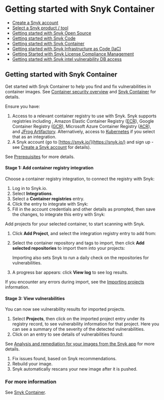 # Getting started with Snyk Container

* [ Create a Snyk account](/hc/en-us/articles/360017098237-Create-a-Snyk-account)
* [ Select a Snyk product / tool](/hc/en-us/articles/360014959818-Select-a-Snyk-product-tool)
* [ Getting started with Snyk Open Source](/hc/en-us/articles/360014875297-Getting-started-with-Snyk-Open-Source)
* [ Getting started with Snyk Code](/hc/en-us/articles/360016765157-Getting-started-with-Snyk-Code)
* [ Getting started with Snyk Container](/hc/en-us/articles/360014877957-Getting-started-with-Snyk-Container)
* [ Getting started with Snyk Infrastructure as Code \(IaC\)](/hc/en-us/articles/360014938398-Getting-started-with-Snyk-Infrastructure-as-Code-IaC-)
* [ Getting Started with Snyk License Compliance Management](/hc/en-us/articles/360015235618-Getting-Started-with-Snyk-License-Compliance-Management)
* [ Getting started with Snyk intel vulnerability DB access](/hc/en-us/articles/360015452178-Getting-started-with-Snyk-intel-vulnerability-DB-access)

##  Getting started with Snyk Container

Get started with Snyk Container to help you find and fix vulnerabilities in container images. See [Container security overview](https://support.snyk.io/hc/en-us/articles/360003946897-Container-security-overview) and [Snyk Container](https://solutions.snyk.io/snyk-academy/container) for details.

Ensure you have:

1. Access to a relevant container registry to use with Snyk. Snyk supports registries including , Amazon Elastic Container Registry \([ECR](https://support.snyk.io/hc/en-us/sections/360001114218-ECR-image-scanning)\), Google Container Registry \([GCR](https://support.snyk.io/hc/en-us/sections/360001127497-GCR-image-scanning)\), Microsoft Azure Container Registry \([ACR](https://support.snyk.io/hc/en-us/sections/360001127457-ACR-image-scanning)\), and [JFrog Artifactory](https://support.snyk.io/hc/en-us/sections/360001127477-JFrog-Artifactory-image-scanning). Alternatively, access to [Kubernetes](https://support.snyk.io/hc/en-us/sections/360001114238-Kubernetes-workload-and-image-scanning) if you select that as an integration.
2. A Snyk account \(go to [https://snyk.io/](https://snyk.io/) and sign up - see [Create a Snyk account](https://support.snyk.io/hc/en-us/articles/360017098237-Create-a-Snyk-account) for details\).

See [Prerequisites](https://solutions.snyk.io/snyk-academy/container/prerequisites) for more details.

#### Stage 1: Add container registry integration

Choose a container registry integration, to connect the registry with Snyk:

1. Log in to Snyk.io.
2. Select **Integrations**.
3. Select a **Container registries** entry.
4. Click the entry to integrate with Snyk: 
5. Fill in the account credentials and other details as prompted, then save the changes, to integrate this entry with Snyk:

Add projects for your selected container, to start scanning with Snyk. 

1. Click **Add Project**, and select the integration registry entry to add from: 
2. Select the container repository and tags to import, then click **Add selected repositories** to import them into your projects:  


   Importing also sets Snyk to run a daily check on the repositories for vulnerabilities.

3. A progress bar appears: click **View log** to see log results. 

If you encounter any errors during import, see the [Importing projects](https://support.snyk.io/hc/en-us/sections/360000923478-Importing-projects) information.

#### Stage 3: View vulnerabilities

You can now see vulnerability results for imported projects.

1. Select **Projects**, then click on the imported project entry under its registry record, to see vulnerability information for that project.  Here you can see a summary of the severity of the detected vulnerabilities.
2. Click on an entry to see details of vulnerabilities found:

See [Analysis and remediation for your images from the Snyk app](https://support.snyk.io/hc/en-us/articles/360003915938-Analysis-and-remediation-for-your-images-from-the-Snyk-app) for more details.

1. Fix issues found, based on Snyk recommendations.
2. Rebuild your image.
3. Snyk automatically rescans your new image after it is pushed.

### For more information

See [Snyk Container](https://support.snyk.io/hc/en-us/categories/360000583498-Snyk-Container).

